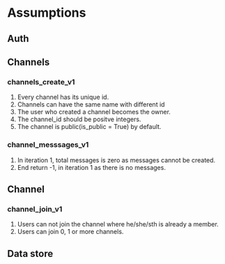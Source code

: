 # Assumptions
## Auth

## Channels

### channels_create_v1

1. Every channel has its unique id.
2. Channels can have the same name with different id
4. The user who created a channel becomes the owner.
5. The channel_id should be positve integers.
6. The channel is public(is_public = True) by default.

### channel_messsages_v1

1. In iteration 1, total messages is zero as messages cannot be created.
2. End return -1, in iteration 1 as there is no messages.

## Channel

### channel_join_v1

1. Users can not join the channel where he/she/sth is already a member.
2. Users can join 0, 1 or more channels.

## Data store

